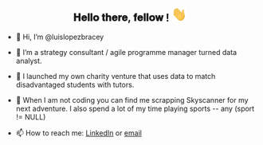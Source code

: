 <div align="center">
<h2> 𝐇𝐞𝐥𝐥𝐨 𝐭𝐡𝐞𝐫𝐞, 𝐟𝐞𝐥𝐥𝐨𝐰 <analysts/>! <img src="https://github.com/luislopezbracey/luislopezbracey/blob/0660704d5a91d45fa9a06c165b6feb0904795199/gifs/Hi.gif" width="30"></h2>
</div>

- 👋 Hi, I’m @luislopezbracey
- 👀 I’m a strategy consultant / agile programme manager turned data analyst.
- 💞️ I launched my own charity venture that uses data to match disadvantaged students with tutors.
- 🌱 When I am not coding you can find me scrapping Skyscanner for my next adventure. I also spend a lot of my time playing sports -- any (sport != NULL)

- 📫 How to reach me: [LinkedIn](https://www.linkedin.com/in/luislopezbracey/) or [email](luis.lopezbracey@gmail.com)


<!---
luislopezbracey/luislopezbracey is a ✨ special ✨ repository because its `README.md` (this file) appears on your GitHub profile.
You can click the Preview link to take a look at your changes.
--->
